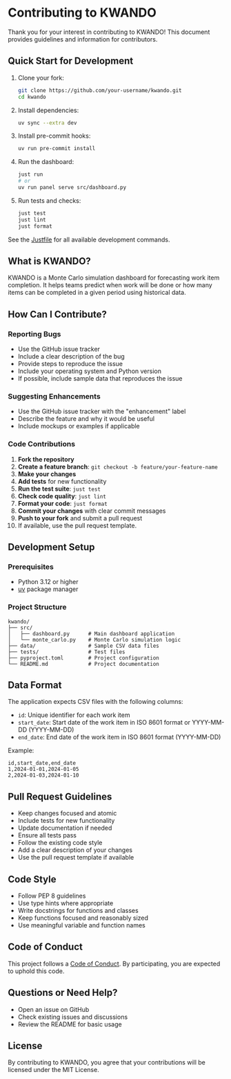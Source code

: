 # Contributing to KWANDO

Thank you for your interest in contributing to KWANDO! This document provides guidelines and information for contributors.

## Quick Start for Development

1. Clone your fork:
   ```sh
   git clone https://github.com/your-username/kwando.git
   cd kwando
   ```
2. Install dependencies:
   ```sh
   uv sync --extra dev
   ```
3. Install pre-commit hooks:
   ```sh
   uv run pre-commit install
   ```
4. Run the dashboard:
   ```sh
   just run
   # or
   uv run panel serve src/dashboard.py
   ```
5. Run tests and checks:
   ```sh
   just test
   just lint
   just format
   ```

See the [Justfile](justfile) for all available development commands.

## What is KWANDO?

KWANDO is a Monte Carlo simulation dashboard for forecasting work item completion. It helps teams predict when work will be done or how many items can be completed in a given period using historical data.

## How Can I Contribute?

### Reporting Bugs

- Use the GitHub issue tracker
- Include a clear description of the bug
- Provide steps to reproduce the issue
- Include your operating system and Python version
- If possible, include sample data that reproduces the issue

### Suggesting Enhancements

- Use the GitHub issue tracker with the "enhancement" label
- Describe the feature and why it would be useful
- Include mockups or examples if applicable

### Code Contributions

1. **Fork the repository**
2. **Create a feature branch**: `git checkout -b feature/your-feature-name`
3. **Make your changes**
4. **Add tests** for new functionality
5. **Run the test suite**: `just test`
6. **Check code quality**: `just lint`
7. **Format your code**: `just format`
8. **Commit your changes** with clear commit messages
9. **Push to your fork** and submit a pull request
10. If available, use the pull request template.

## Development Setup

### Prerequisites

- Python 3.12 or higher
- [uv](https://docs.astral.sh/uv/getting-started/installation/) package manager

### Project Structure

```
kwando/
├── src/
│   ├── dashboard.py      # Main dashboard application
│   └── monte_carlo.py    # Monte Carlo simulation logic
├── data/                 # Sample CSV data files
├── tests/                # Test files
├── pyproject.toml        # Project configuration
└── README.md             # Project documentation
```

## Data Format

The application expects CSV files with the following columns:
- `id`: Unique identifier for each work item
- `start_date`: Start date of the work item in ISO 8601 format or YYYY-MM-DD (YYYY-MM-DD)
- `end_date`: End date of the work item in ISO 8601 format (YYYY-MM-DD)

Example:
```csv
id,start_date,end_date
1,2024-01-01,2024-01-05
2,2024-01-03,2024-01-10
```

## Pull Request Guidelines

- Keep changes focused and atomic
- Include tests for new functionality
- Update documentation if needed
- Ensure all tests pass
- Follow the existing code style
- Add a clear description of your changes
- Use the pull request template if available

## Code Style

- Follow PEP 8 guidelines
- Use type hints where appropriate
- Write docstrings for functions and classes
- Keep functions focused and reasonably sized
- Use meaningful variable and function names

## Code of Conduct

This project follows a [Code of Conduct](CODE_OF_CONDUCT.md). By participating, you are expected to uphold this code.

## Questions or Need Help?

- Open an issue on GitHub
- Check existing issues and discussions
- Review the README for basic usage

## License

By contributing to KWANDO, you agree that your contributions will be licensed under the MIT License.
